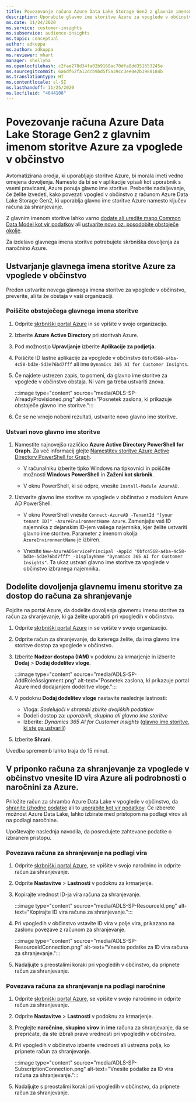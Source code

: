 ```yaml
---
title: Povezovanje računa Azure Data Lake Storage Gen2 z glavnim imenom storitve
description: Uporabite glavno ime storitve Azure za vpoglede v občinstvo, da se povežete z lastnim jezerom podatkov, ko ga priložite vpogledom v občinstvo.
ms.date: 11/24/2020
ms.service: customer-insights
ms.subservice: audience-insights
ms.topic: conceptual
author: adkuppa
ms.author: adkuppa
ms.reviewer: mhart
manager: shellyha
ms.openlocfilehash: c2fae278d34fa02b9168ac70dfa8dd351653245e
ms.sourcegitcommit: 6a6df62fa12dcb9bd5f5a39cc3ee0e2b3988184b
ms.translationtype: HT
ms.contentlocale: sl-SI
ms.lasthandoff: 11/25/2020
ms.locfileid: "4644108"
---
```

# <a name="connect-to-an-azure-data-lake-storage-gen2-account-with-an-azure-service-principal-for-audience-insights"></a>Povezovanje računa Azure Data Lake Storage Gen2 z glavnim imenom storitve Azure za vpoglede v občinstvo

Avtomatizirana orodja, ki uporabljajo storitve Azure, bi morala imeti vedno omejena dovoljenja. Namesto da bi se v aplikacije vpisali kot uporabnik s vsemi pravicami, Azure ponuja glavno ime storitve. Preberite nadaljevanje, če želite izvedeti, kako povezati vpogled v občinstvo z računom Azure Data Lake Storage Gen2, ki uporablja glavno ime storitve Azure namesto ključev računa za shranjevanje. 

Z glavnim imenom storitve lahko varno [dodate ali uredite mapo Common Data Model kot vir podatkov](connect-common-data-model.md) ali [ustvarite novo oz. posodobite obstoječe okolje](manage-environments.md#create-an-environment-in-an-existing-organization).

Za izdelavo glavnega imena storitve potrebujete skrbniška dovoljenja za naročnino Azure.

## <a name="create-azure-service-principal-for-audience-insights"></a>Ustvarjanje glavnega imena storitve Azure za vpoglede v občinstvo

Preden ustvarite novega glavnega imena storitve za vpoglede v občinstvo, preverite, ali ta že obstaja v vaši organizaciji.

### <a name="look-for-an-existing-service-principal"></a>Poiščite obstoječega glavnega imena storitve

1. Odprite [skrbniški portal Azure](https://portal.azure.com) in se vpišite v svojo organizacijo.

2. Izberite **Azure Active Directory** pri storitvah Azure.

3. Pod možnostjo **Upravljanje** izberite **Aplikacije za podjetja**.

4. Poiščite ID lastne aplikacije za vpoglede v občinstvo `0bfc4568-a4ba-4c58-bd3e-5d3e76bd7fff` ali ime `Dynamics 365 AI for Customer Insights`.

5. Če najdete ustrezen zapis, to pomeni, da glavno ime storitve za vpoglede v občinstvo obstaja. Ni vam ga treba ustvariti znova.
   
   :::image type="content" source="media/ADLS-SP-AlreadyProvisioned.png" alt-text="Posnetek zaslona, ki prikazuje obstoječe glavno ime storitve.":::
   
6. Če se ne vrnejo nobeni rezultati, ustvarite novo glavno ime storitve.

### <a name="create-a-new-service-principal"></a>Ustvari novo glavno ime storitve

1. Namestite najnovejšo različico **Azure Active Directory PowerShell for Graph**. Za več informacij glejte [Namestitev storitve Azure Active Directory PowerShell for Graph](https://docs.microsoft.com/powershell/azure/active-directory/install-adv2).
   - V računalniku izberite tipko Windows na tipkovnici in poiščite možnosti **Windows PowerShell** in **Zaženi kot skrbnik**.
   
   - V oknu PowerShell, ki se odpre, vnesite `Install-Module AzureAD`.

2. Ustvarite glavno ime storitve za vpoglede v občinstvo z modulom Azure AD PowerShell.
   - V oknu PowerShell vnesite `Connect-AzureAD -TenantId "[your tenant ID]" -AzureEnvironmentName Azure`. Zamenjajte vaš ID najemnika z dejanskim ID-jem vašega najemnika, kjer želite ustvariti glavno ime storitve. Parameter z imenom okolja `AzureEnvironmentName` je izbiren.
  
   - Vnesite `New-AzureADServicePrincipal -AppId "0bfc4568-a4ba-4c58-bd3e-5d3e76bd7fff" -DisplayName "Dynamics 365 AI for Customer Insights"`. Ta ukaz ustvari glavno ime storitve za vpoglede v občinstvo izbranega najemnika.  

## <a name="grant-permissions-to-the-service-principal-to-access-the-storage-account"></a>Dodelite dovoljenja glavnemu imenu storitve za dostop do računa za shranjevanje

Pojdite na portal Azure, da dodelite dovoljenja glavnemu imenu storitve za račun za shranjevanje, ki ga želite uporabiti pri vpogledih v občinstvo.

1. Odprite [skrbniški portal Azure](https://portal.azure.com) in se vpišite v svojo organizacijo.

1. Odprite račun za shranjevanje, do katerega želite, da ima glavno ime storitve dostop za vpoglede v občinstvo.

1. Izberite **Nadzor dostopa (IAM)** v podoknu za krmarjenje in izberite **Dodaj** > **Dodaj dodelitev vloge**.
   
   :::image type="content" source="media/ADLS-SP-AddRoleAssignment.png" alt-text="Posnetek zaslona, ki prikazuje portal Azure med dodajanjem dodelitve vloge.":::
   
1. V podoknu **Dodaj dodelitev vloge** nastavite naslednje lastnosti:
   - Vloga: *Sodelujoči v shrambi zbirke dvojiških podatkov*
   - Dodeli dostop za: *uporabnik, skupina ali glavno ime storitve*
   - Izberite: *Dynamics 365 AI for Customer Insights* ([glavno ime storitve, ki ste ga ustvarili](#create-a-new-service-principal))

1.  Izberite **Shrani**.

Uvedba sprememb lahko traja do 15 minut.

## <a name="enter-the-azure-resource-id-or-the-azure-subscription-details-in-the-storage-account-attachment-to-audience-insights"></a>V priponko računa za shranjevanje za vpoglede v občinstvo vnesite ID vira Azure ali podrobnosti o naročnini za Azure.

Priložite račun za shrambo Azure Data Lake v vpoglede v občinstvo, da [shranite izhodne podatke](manage-environments.md) ali to [uporabite kot vir podatkov](connect-common-data-service-lake.md). Če izberete možnost Azure Data Lake, lahko izbirate med pristopom na podlagi virov ali na podlagi naročnine.

Upoštevajte naslednja navodila, da posredujete zahtevane podatke o izbranem pristopu.

### <a name="resounce-based-storage-account-connection"></a>Povezava računa za shranjevanje na podlagi vira

1. Odprite [skrbniški portal Azure](https://portal.azure.com), se vpišite v svojo naročnino in odprite račun za shranjevanje.

1. Odprite **Nastavitve** > **Lastnosti** v podoknu za krmarjenje.

1. Kopirajte vrednost ID-ja vira računa za shranjevanje.

   :::image type="content" source="media/ADLS-SP-ResourceId.png" alt-text="Kopirajte ID vira računa za shranjevanje.":::

1. Pri vpogledih v občinstvo vstavite ID vira v polje vira, prikazano na zaslonu povezave z računom za shranjevanje.

   :::image type="content" source="media/ADLS-SP-ResourceIdConnection.png" alt-text="Vnesite podatke za ID vira računa za shranjevanje.":::   
   
1. Nadaljujte s preostalimi koraki pri vpogledih v občinstvo, da pripnete račun za shranjevanje.

### <a name="subscription-based-storage-account-connection"></a>Povezava računa za shranjevanje na podlagi naročnine

1. Odprite [skrbniški portal Azure](https://portal.azure.com), se vpišite v svojo naročnino in odprite račun za shranjevanje.

1. Odprite **Nastavitve** > **Lastnosti** v podoknu za krmarjenje.

1. Preglejte **naročnino**, **skupino virov** in **ime** računa za shranjevanje, da se prepričate, da ste izbrali prave vrednosti pri vpogledih v občinstvo.

1. Pri vpogledih v občinstvo izberite vrednosti ali ustrezna polja, ko pripnete račun za shranjevanje.

   :::image type="content" source="media/ADLS-SP-SubscriptionConnection.png" alt-text="Vnesite podatke za ID vira računa za shranjevanje.":::
   
1. Nadaljujte s preostalimi koraki pri vpogledih v občinstvo, da pripnete račun za shranjevanje.
